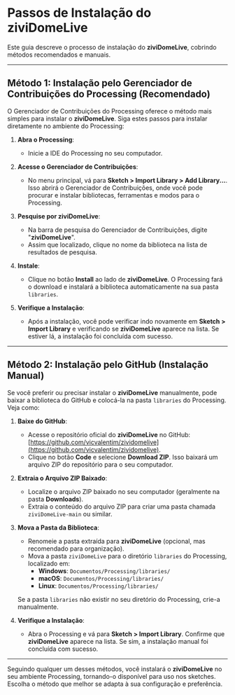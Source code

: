 # Passos de Instalação do ziviDomeLive

Este guia descreve o processo de instalação do **ziviDomeLive**, cobrindo métodos recomendados e manuais.

---

## Método 1: Instalação pelo Gerenciador de Contribuições do Processing (Recomendado)

O Gerenciador de Contribuições do Processing oferece o método mais simples para instalar o **ziviDomeLive**. Siga estes passos para instalar diretamente no ambiente do Processing:

1. **Abra o Processing**:
    - Inicie a IDE do Processing no seu computador.

2. **Acesse o Gerenciador de Contribuições**:
    - No menu principal, vá para **Sketch > Import Library > Add Library...**. Isso abrirá o Gerenciador de Contribuições, onde você pode procurar e instalar bibliotecas, ferramentas e modos para o Processing.

3. **Pesquise por ziviDomeLive**:
    - Na barra de pesquisa do Gerenciador de Contribuições, digite "**ziviDomeLive**".
    - Assim que localizado, clique no nome da biblioteca na lista de resultados de pesquisa.

4. **Instale**:
    - Clique no botão **Install** ao lado de **ziviDomeLive**. O Processing fará o download e instalará a biblioteca automaticamente na sua pasta `libraries`.

5. **Verifique a Instalação**:
    - Após a instalação, você pode verificar indo novamente em **Sketch > Import Library** e verificando se **ziviDomeLive** aparece na lista. Se estiver lá, a instalação foi concluída com sucesso.

---

## Método 2: Instalação pelo GitHub (Instalação Manual)

Se você preferir ou precisar instalar o **ziviDomeLive** manualmente, pode baixar a biblioteca do GitHub e colocá-la na pasta `libraries` do Processing. Veja como:

1. **Baixe do GitHub**:
    - Acesse o repositório oficial do **ziviDomeLive** no GitHub: [https://github.com/vicvalentim/zividomelive](https://github.com/vicvalentim/zividomelive).
    - Clique no botão **Code** e selecione **Download ZIP**. Isso baixará um arquivo ZIP do repositório para o seu computador.

2. **Extraia o Arquivo ZIP Baixado**:
    - Localize o arquivo ZIP baixado no seu computador (geralmente na pasta **Downloads**).
    - Extraia o conteúdo do arquivo ZIP para criar uma pasta chamada `ziviDomeLive-main` ou similar.

3. **Mova a Pasta da Biblioteca**:
    - Renomeie a pasta extraída para **ziviDomeLive** (opcional, mas recomendado para organização).
    - Mova a pasta `ziviDomeLive` para o diretório `libraries` do Processing, localizado em:
        - **Windows**: `Documentos/Processing/libraries/`
        - **macOS**: `Documentos/Processing/libraries/`
        - **Linux**: `Documentos/Processing/libraries/`

   Se a pasta `libraries` não existir no seu diretório do Processing, crie-a manualmente.

4. **Verifique a Instalação**:
    - Abra o Processing e vá para **Sketch > Import Library**. Confirme que **ziviDomeLive** aparece na lista. Se sim, a instalação manual foi concluída com sucesso.

---

Seguindo qualquer um desses métodos, você instalará o **ziviDomeLive** no seu ambiente Processing, tornando-o disponível para uso nos sketches. Escolha o método que melhor se adapta à sua configuração e preferência.
